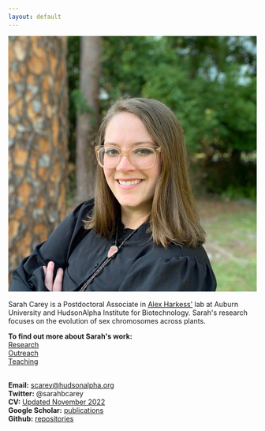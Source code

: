 ```yaml
---
layout: default
---
```


![Sarah](/Images/sarahcarey.jpeg)


Sarah Carey is a Postdoctoral Associate in [Alex Harkess'](https://www.hudsonalpha.org/faculty/alex-harkess/) lab at Auburn University and HudsonAlpha Institute for Biotechnology. Sarah's research focuses on the evolution of sex chromosomes across plants.<br/>

**To find out more about Sarah's work:**<br/>
[Research](./research.html)<br/>
[Outreach](./outreach.html)<br/>
[Teaching](./teaching.html)<br/><br/>



**Email:** scarey@hudsonalpha.org<br/>
**Twitter:** @sarahbcarey<br/>
**CV:** [Updated November 2022](./CV.html)<br/>
**Google Scholar:** [publications](https://scholar.google.com/citations?user=yIXDh60AAAAJ&hl=en)<br/>
**Github:** [repositories](https://github.com/sarahcarey)

